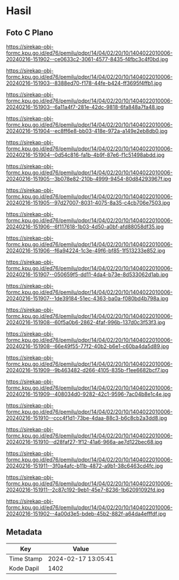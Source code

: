 # Hasil

## Foto C Plano

https://sirekap-obj-formc.kpu.go.id/ed76/pemilu/pdpr/14/04/02/20/10/1404022010006-20240216-151902--ce0633c2-3061-4577-8435-f4fbc3c4f0bd.jpg

https://sirekap-obj-formc.kpu.go.id/ed76/pemilu/pdpr/14/04/02/20/10/1404022010006-20240216-151903--8388ed70-f178-44fe-b424-ff3695f4ffb1.jpg

https://sirekap-obj-formc.kpu.go.id/ed76/pemilu/pdpr/14/04/02/20/10/1404022010006-20240216-151903--6a11a4f7-281e-42dc-9818-6fa848a7fa48.jpg

https://sirekap-obj-formc.kpu.go.id/ed76/pemilu/pdpr/14/04/02/20/10/1404022010006-20240216-151904--ec8ff6e8-bb03-418e-972a-a149e2eb8db0.jpg

https://sirekap-obj-formc.kpu.go.id/ed76/pemilu/pdpr/14/04/02/20/10/1404022010006-20240216-151904--0d54c816-fa1b-4b9f-87e6-f1c51498abdd.jpg

https://sirekap-obj-formc.kpu.go.id/ed76/pemilu/pdpr/14/04/02/20/10/1404022010006-20240216-151905--3b078e82-210b-4999-9454-80d84293967f.jpg

https://sirekap-obj-formc.kpu.go.id/ed76/pemilu/pdpr/14/04/02/20/10/1404022010006-20240216-151905--97d27007-8031-4075-8a35-c4cb706e7503.jpg

https://sirekap-obj-formc.kpu.go.id/ed76/pemilu/pdpr/14/04/02/20/10/1404022010006-20240216-151906--6f117618-1b03-4d50-a0bf-afd88058df35.jpg

https://sirekap-obj-formc.kpu.go.id/ed76/pemilu/pdpr/14/04/02/20/10/1404022010006-20240216-151906--f6a94224-1c3e-49f6-bf85-1f513233e852.jpg

https://sirekap-obj-formc.kpu.go.id/ed76/pemilu/pdpr/14/04/02/20/10/1404022010006-20240216-151907--050659f5-dd11-4da4-b73e-8d533062d1ab.jpg

https://sirekap-obj-formc.kpu.go.id/ed76/pemilu/pdpr/14/04/02/20/10/1404022010006-20240216-151907--1de39184-51ec-4363-ba0a-f080bd4b798a.jpg

https://sirekap-obj-formc.kpu.go.id/ed76/pemilu/pdpr/14/04/02/20/10/1404022010006-20240216-151908--60f5a0b6-2862-4faf-996b-137d0c3f53f3.jpg

https://sirekap-obj-formc.kpu.go.id/ed76/pemilu/pdpr/14/04/02/20/10/1404022010006-20240216-151908--66e49f55-77f2-40b2-b6e1-c60ba4da5d89.jpg

https://sirekap-obj-formc.kpu.go.id/ed76/pemilu/pdpr/14/04/02/20/10/1404022010006-20240216-151909--9b463482-d266-4105-835b-f1ee6682bcf7.jpg

https://sirekap-obj-formc.kpu.go.id/ed76/pemilu/pdpr/14/04/02/20/10/1404022010006-20240216-151909--408034d0-9282-42c1-9596-7ac04b8e1c4e.jpg

https://sirekap-obj-formc.kpu.go.id/ed76/pemilu/pdpr/14/04/02/20/10/1404022010006-20240216-151910--ccc4f1d1-73be-4daa-88c3-b6c8cb2a3dd8.jpg

https://sirekap-obj-formc.kpu.go.id/ed76/pemilu/pdpr/14/04/02/20/10/1404022010006-20240216-151910--d28faf27-1f12-41a6-966a-ae7d122bec68.jpg

https://sirekap-obj-formc.kpu.go.id/ed76/pemilu/pdpr/14/04/02/20/10/1404022010006-20240216-151911--3f0a4afc-b11b-4872-a9b1-38c6463cd4fc.jpg

https://sirekap-obj-formc.kpu.go.id/ed76/pemilu/pdpr/14/04/02/20/10/1404022010006-20240216-151911--2c87c192-9eb1-45e7-8236-1b62091092fd.jpg

https://sirekap-obj-formc.kpu.go.id/ed76/pemilu/pdpr/14/04/02/20/10/1404022010006-20240216-151902--4a00d3e5-bdeb-45b2-882f-a64da4efffdf.jpg


## Metadata

| Key        | Value               |
| ---------- | ------------------- |
| Time Stamp | 2024-02-17 13:05:41 |
| Kode Dapil | 1402                |



